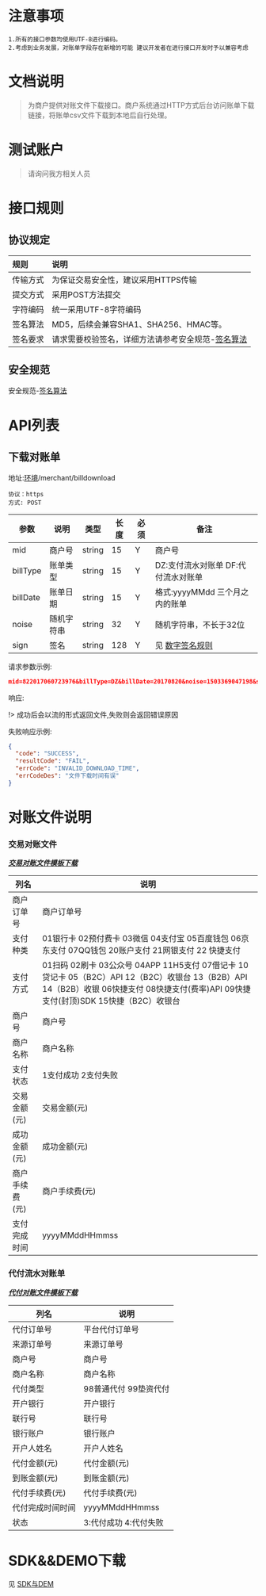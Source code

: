 
#    




# 注意事项
```
1.所有的接口参数均使用UTF-8进行编码。
2.考虑到业务发展，对账单字段存在新增的可能 建议开发者在进行接口开发时予以兼容考虑
```

# 文档说明
>为商户提供对账文件下载接口。商户系统通过HTTP方式后台访问账单下载链接，将账单csv文件下载到本地后自行处理。

# 测试账户
>请询问我方相关人员

# 接口规则
## 协议规定

规则|说明
:---|:---
传输方式|为保证交易安全性，建议采用HTTPS传输
提交方式|	采用POST方法提交
字符编码|	统一采用UTF-8字符编码
签名算法|	MD5，后续会兼容SHA1、SHA256、HMAC等。
签名要求|	请求需要校验签名，详细方法请参考安全规范-[签名算法](/qianming)

## 安全规范

安全规范-[签名算法](/qianming)


# API列表
## 下载对账单

地址:[环境](/tech)/merchant/billdownload


```
协议：https
方式: POST
```

参数|说明|类型|长度|必须|备注
---|---|---|---|---|---
mid|商户号|string|15|Y|商户号
billType|账单类型|string|15|Y|DZ:支付流水对账单  DF:代付流水对账单
billDate|账单日期|string|15|Y|格式:yyyyMMdd 三个月之内的账单
noise|随机字符串|string|32|Y|随机字符串，不长于32位
sign|签名|string|128|Y|见 [数字签名规则](/qianming)

请求参数示例:
```json
mid=822017060723976&billType=DZ&billDate=20170820&noise=1503369047198&sign=40FF17558C0C5DF29E51B0F74DC995E8
```

响应:

!> 成功后会以流的形式返回文件,失败则会返回错误原因

失败响应示例:
```json
{
  "code": "SUCCESS", 
  "resultCode": "FAIL", 
  "errCode": "INVALID_DOWNLOAD_TIME", 
  "errCodeDes": "文件下载时间有误"
}
```



# 对账文件说明

### 交易对账文件
***<a href="/open_api/document/DZ2017-11-01.csv" target="_blank">交易对账文件模板下载</a>***
								
列名|说明
---|---
商户订单号|商户订单号
支付种类|01银行卡 02预付费卡 03微信 04支付宝 05百度钱包 06京东支付 07QQ钱包 20账户支付 21网银支付 22	快捷支付
支付方式|01扫码 02刷卡 03公众号 04APP 11H5支付 07借记卡 10贷记卡 05（B2C）API 12（B2C）收银台 13（B2B）API 14（B2B）收银  06快捷支付 08快捷支付(费率)API 09快捷支付(封顶)SDK 15快捷（B2C）收银台 
商户号|商户号
商户名称|商户名称
支付状态|1支付成功 2支付失败
交易金额(元)|交易金额(元)
成功金额(元)|成功金额(元)
商户手续费(元)|商户手续费(元)
支付完成时间|yyyyMMddHHmmss


													

### 代付流水对账单
***<a href="/open_api/document/DF2017-11-01.csv" target="_blank">代付对账文件模板下载</a>***	
							
列名|说明
---|---|
代付订单号|平台代付订单号
来源订单号|来源订单号
商户号|商户号
商户名称|商户名称
代付类型|98普通代付 99垫资代付
开户银行|开户银行
联行号|联行号
银行账户|银行账户
开户人姓名|开户人姓名
代付金额(元)|代付金额(元)
到账金额(元)|到账金额(元)
代付手续费(元)|代付手续费(元)
代付完成时间时间|yyyyMMddHHmmss
状态|3:代付成功 4:代付失败

# SDK&&DEMO下载
见 [SDK与DEM](/SDK与DEMO/SDK与DEMO)













	

	
	
